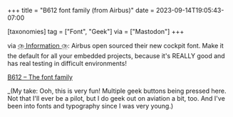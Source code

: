 +++
title = "B612 font family (from Airbus)"
date = 2023-09-14T19:05:43-07:00

[taxonomies]
tag = ["Font", "Geek"]
via = ["Mastodon"]
+++

via [⛈️ Information ⛈️](https://mastodon.social/@Elucidating/111065473508584712): Airbus open sourced their new cockpit font. Make it the default for all your embedded projects, because it's REALLY good and has real testing in difficult environments!

<!-- more -->

[B612 – The font family](https://b612-font.com/)

_(My take: Ooh, this is very fun! Multiple geek buttons being pressed here. Not that I'll ever be a pilot, but I do geek out on aviation a bit, too. And I've been into fonts and typography since I was very young.)
